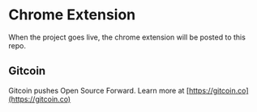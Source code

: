 # Chrome Extension

When the project goes live, the chrome extension will be posted to this repo.

## Gitcoin

Gitcoin pushes Open Source Forward.  Learn more at [https://gitcoin.co](https://gitcoin.co)

<!-- Google Analytics -->
<img src='https://ga-beacon.appspot.com/UA-102304388-1/gitcoinco/chrome_ext' style='width:1px; height:1px;' >

